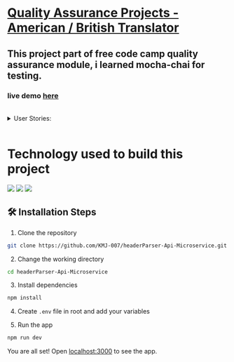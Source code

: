 # [Quality Assurance Projects - American / British Translator](https://www.freecodecamp.org/learn/quality-assurance/quality-assurance-projects/american-british-translator)







## This project part of free code camp quality assurance module, i learned mocha-chai for testing.  
### live demo [here](https://american-to-britishtranslatorFCCproject.karanmj.repl.co)
  
 
 <br>
 <details>
    <summary>User Stories:</summary>

- All logic can go into /components/translator.js
- Complete the /api/translate route in /routes/api.js
- Create all of the unit/functional tests in tests/1_unit-tests.js and tests/2_functional-tests.js
- See the JavaScript files in /components for the different spelling and terms your application should translate
- To run the tests on Replit, set NODE_ENV to test without quotes in the .env file
- To run the tests in the console, use the command npm run test. To open the Replit console, press Ctrl+Shift+P (Cmd if on a Mac) and type "open shell"
- Write the following tests in tests/1_unit-tests.js:
 
- Translate Mangoes are my favorite fruit. to British English
- Translate I ate yogurt for breakfast. to British English
- Translate We had a party at my friend's condo. to British English
- Translate Can you toss this in the trashcan for me? to British English
- Translate The parking lot was full. to British English
- Translate Like a high tech Rube Goldberg machine. to British English
- Translate To play hooky means to skip class or work. to British English
- Translate No Mr. Bond, I expect you to die. to British English
- Translate Dr. Grosh will see you now. to British English
- Translate Lunch is at 12:15 today. to British English
- Translate We watched the footie match for a while. to American English
- Translate Paracetamol takes up to an hour to work. to American English
- Translate First, caramelise the onions. to American English
- Translate I spent the bank holiday at the funfair. to American English
- Translate I had a bicky then went to the chippy. to American English
- Translate I've just got bits and bobs in my bum bag. to American English
- Translate The car boot sale at Boxted Airfield was called off. to American English
- Translate Have you met Mrs Kalyani? to American English
- Translate Prof Joyner of King's College, London. to American English
- Translate Tea time is usually around 4 or 4.30. to American English
- Highlight translation in Mangoes are my favorite fruit.
- Highlight translation in I ate yogurt for breakfast.
- Highlight translation in We watched the footie match for a while.
- Highlight translation in Paracetamol takes up to an hour to work.
- Write the following tests in tests/2_functional-tests.js:

- Translation with text and locale fields: POST request to /api/translate
- Translation with text and invalid locale field: POST request to /api/translate
- Translation with missing text field: POST request to /api/translate
- Translation with missing locale field: POST request to /api/translate
- Translation with empty text: POST request to /api/translate
- Translation with text that needs no translation: POST request to /api/translate
</details>
 <br>

# Technology used to build this project

![](https://img.shields.io/badge/JavaScript-F7DF1E?style=for-the-badge&logo=javascript&logoColor=black)
![](https://img.shields.io/badge/Node.js-43853D?style=for-the-badge&logo=node.js&logoColor=white)
![](https://img.shields.io/badge/Express.js-404D59?style=for-the-badge)
<!-- ![](https://img.shields.io/badge/MongoDB-4EA94B?style=for-the-badge&logo=mongodb&logoColor=white) -->



## 🛠️ Installation Steps

1. Clone the repository

```bash
git clone https://github.com/KMJ-007/headerParser-Api-Microservice.git
```

2. Change the working directory

```bash
cd headerParser-Api-Microservice
```

3. Install dependencies

```bash
npm install
```

4. Create `.env` file in root and add your variables

5. Run the app

```bash
npm run dev
```

You are all set! Open [localhost:3000](http://localhost:3000/) to see the app.


